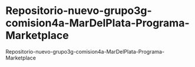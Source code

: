 # Repositorio-nuevo-grupo3g-comision4a-MarDelPlata-Programa-Marketplace
Repositorio-nuevo-grupo3g-comision4a-MarDelPlata-Programa-Marketplace
